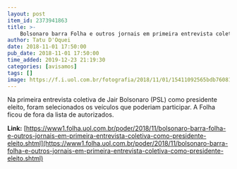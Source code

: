 ```yaml
---
layout: post
item_id: 2373941863
title: >-
    Bolsonaro barra Folha e outros jornais em primeira entrevista coletiva como presidente eleito
author: Tatu D'Oquei
date: 2018-11-01 17:50:00
pub_date: 2018-11-01 17:50:00
time_added: 2019-12-23 21:19:30
categories: [avisamos]
tags: []
image: https://f.i.uol.com.br/fotografia/2018/11/01/15411092565bdb76081892d_1541109256_3x2_rt.jpg
---
```


Na primeira entrevista coletiva de Jair Bolsonaro (PSL) como presidente eleito, foram selecionados os veículos que poderiam participar. A Folha ficou de fora da lista de autorizados.

**Link:** [https://www1.folha.uol.com.br/poder/2018/11/bolsonaro-barra-folha-e-outros-jornais-em-primeira-entrevista-coletiva-como-presidente-eleito.shtml](https://www1.folha.uol.com.br/poder/2018/11/bolsonaro-barra-folha-e-outros-jornais-em-primeira-entrevista-coletiva-como-presidente-eleito.shtml)

